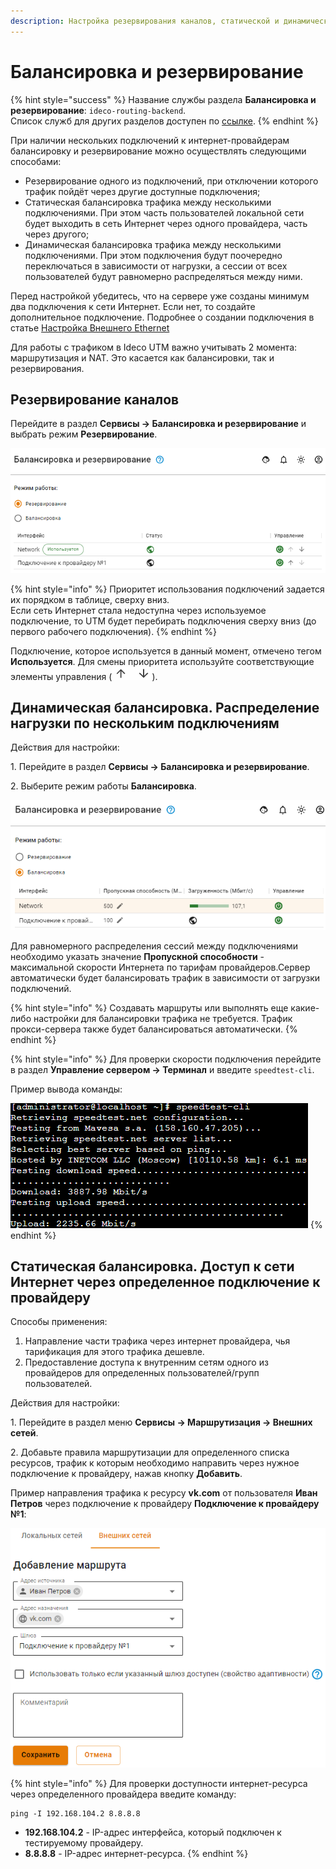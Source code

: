 ```yaml
---
description: Настройка резервирования каналов, статической и динамической балансировки.
---
```


# Балансировка и резервирование

{% hint style="success" %}
Название службы раздела **Балансировка и резервирование**: `ideco-routing-backend`. \
Список служб для других разделов доступен по [ссылке](/settings/server-management/terminal.md).
{% endhint %}

При наличии нескольких подключений к интернет-провайдерам балансировку и резервирование можно осуществлять следующими способами:
 
* Резервирование одного из подключений, при отключении которого трафик пойдёт через другие доступные подключения;
* Статическая балансировка трафика между несколькими подключениями. При этом часть пользователей локальной сети будет выходить в сеть Интернет через одного провайдера, часть через другого;
* Динамическая балансировка трафика между несколькими подключениями. При этом подключения будут поочередно переключаться в зависимости от нагрузки, а сессии от всех пользователей будут равномерно распределяться между ними.

Перед настройкой убедитесь, что на сервере уже созданы минимум два подключения к сети Интернет. Если нет, то создайте дополнительное подключение. Подробнее о создании подключения в статье [Настройка Внешнего Ethernet](connection-to-provider/ethernet-connection.md) 

Для работы с трафиком в Ideco UTM важно учитывать 2 момента: маршрутизация и NAT. Это касается как балансировки, так и резервирования.

## Резервирование каналов

Перейдите в раздел **Сервисы -> Балансировка и резервирование** и выбрать режим **Резервирование**.

![](/.gitbook/assets/balancing.png)

{% hint style="info" %}
Приоритет использования подключений задается их порядком в таблице, сверху вниз. \
Если сеть Интернет стала недоступна через используемое подключение, то UTM будет перебирать подключения сверху вниз (до первого рабочего подключения).
{% endhint %}

Подключение, которое используется в данный момент, отмечено тегом **Используется**. Для смены приоритета используйте соответствующие элементы управления (![up-down.png](/.gitbook/assets/up-down.png)).

## Динамическая балансировка. Распределение нагрузки по нескольким подключениям 

Действия для настройки:

1\. Перейдите в раздел **Сервисы -> Балансировка и резервирование**.

2\. Выберите режим работы **Балансировка**.

![](/.gitbook/assets/balancing1.png)

Для равномерного распределения сессий между подключениями необходимо указать значение **Пропускной способности** - максимальной скорости Интернета по тарифам провайдеров.Сервер автоматически будет балансировать трафик в зависимости от загрузки подключений.

{% hint style="info" %}
Создавать маршруты или выполнять еще какие-либо настройки для балансировки трафика не требуется. Трафик прокси-сервера также будет балансироваться автоматически.
{% endhint %}

{% hint style="info" %}
Для проверки скорости подключения перейдите в раздел **Управление сервером -> Терминал** и введите `speedtest-cli`. 

Пример вывода команды:

![](/.gitbook/assets/ethernet-connection3.png)
{% endhint %}

## Статическая балансировка. Доступ к сети Интернет через определенное подключение к провайдеру 

Способы применения:

1. Направление части трафика через интернет провайдера, чья тарификация для этого трафика дешевле.
2. Предоставление доступа к внутренним сетям одного из провайдеров для определенных пользователей/групп пользователей.

Действия для настройки:

1\. Перейдите в раздел меню **Сервисы -> Маршрутизация -> Внешних сетей**.

2\. Добавьте правила маршрутизации для определенного списка ресурсов, трафик к которым необходимо направить через нужное подключение к провайдеру, нажав кнопку **Добавить**.

Пример направления трафика к ресурсу **vk.com** от пользователя **Иван Петров** через подключение к провайдеру **Подключение к провайдеру №1**:

![](/.gitbook/assets/rule.png)

{% hint style="info" %}
Для проверки доступности интернет-ресурса через определенного провайдера введите команду:

```
ping -I 192.168.104.2 8.8.8.8
```

* **192.168.104.2** - IP-адрес интерфейса, который подключен к тестируемому провайдеру.
* **8.8.8.8** - IP-адрес интернет-ресурса.
{% endhint %}
